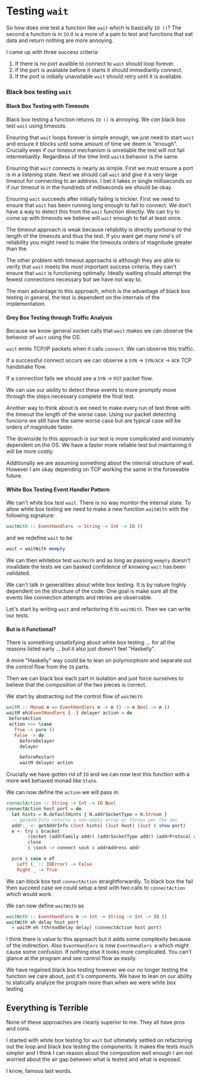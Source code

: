# Testing `wait`

So how does one test a function like `wait` which is basically `IO ()`? The second a function is in `IO` it is a more of a pain to test and functions that eat data and return nothing are more annoying.

I came up with three success criteria:
1. If there is no port availble to connect to `wait` should loop forever.
1. If the port is available before it starts it should immediantly connect.
1. If the port is initially unavailable `wait` should retry until it is available.

### Black box testing `wait`

#### Black Box Testing with Timeouts

Black box testing a function returns `IO ()` is annoying. We _can_ black box test `wait` using timeouts.

Ensuring that `wait` loops forever is simple enough, we just need to start `wait` and ensure it blocks until some amount of time we deem is "enough". Crucially even if our timeout mechanism is unreliable the test will not fail intermetiantly. Regardless of the time limit `wait`s behavior is the same.

Ensuring that `wait` connects is nearly as simple. First we must ensure a port is in a listening state. Next we should call `wait` and give it a very large timeout for connecting to an address. I bet it takes in single milliseconds so if our timeout is in the hundreds of milliseconds we should be okay.

Ensuring `wait` succeeds after initially failing is trickier. First we need to ensure that `wait` has been running long enough to fail to connect. We don't have a way to detect this from the `wait` function directly. We can try to come up with timeouts we believe will `wait` enough to fail at least once.

The timeout approach is weak because reliability is directly portional to the length of the timeouts and thus the test. If you want get many nine's of reliability you might need to make the timeouts orders of magnitude greater than the

The other problem with timeout approachs is although they are able to verify that `wait` meets the most important success criteria, they can't ensure that `wait` is functioning optimally. Ideally waiting should attempt the fewest connections necessary but we have not way to.

The main advantage to this approach, which is the advantage of black box testing in general, the test is dependent on the internals of the implementation.

#### Grey Box Testing through Traffic Analysis

Because we know general socket calls that `wait` makes we can observe the behavior of `wait` using the OS.

`wait` emits TCP/IP packets when it calls `connect`. We can observe this traffic.

If a successful connect occurs we can observe a `SYN` -> `SYN/ACK` -> `ACK` TCP handshake flow.

If a connection fails we should see a `SYN` -> `RST` packet flow.

We can use our ability to detect these events to more promptly move through the steps necessary complete the final test.

Another way to think about is we need to make every run of test three with the timeout the length of the worse case. Using our packet detecting funcions we still have the same worse case but are typical case will be orders of magnitude faster.

The downside to this approach is our test is more complicated and inimately dependent on the OS. We have a faster more reliable test but maintaining it will be more costly.

Additionally we are assuming something about the internal structure of wait. However I am okay depending on TCP working the same in the forseeable future.

#### White Box Testing Event Handler Pattern

We can't white box test `wait`. There is no way monitor the internal state. To allow white box testing we need to make a new function `waitWith` with the following signature:

```haskell
waitWith :: EventHandlers -> String -> Int -> IO ()
```

and we redefine `wait` to be

```haskell
wait = waitWith mempty
```

We can then whitebox test `waitWith` and as long as passing `mempty` doesn't invalidate the tests we can basked confidence of knowing `wait` has been validated.

We can't talk in generalities about white box testing. It is by nature highly dependent on the structure of the code. One goal is make sure all the events like connection attempts and retries are observable.

Let's start by writing `wait` and refactoring it to `waitWith`. Then we can write our tests.

#### But is it Functional?

There is something unsatisfying about white box testing ... for all the reasons listed early ... but it also just doesn't feel "Haskelly".

A more "Haskelly" way could be to lean on polymorphism and separate out the control flow from the `IO` parts.

Then we can black box each part in isolation and just force ourselves to believe that the composition of the two pieces is correct.

 We start by abstracting out the control flow of `waitWith`

 ```haskell
 waitM :: Monad m => EventHandlers m -> m () -> m Bool -> m ()
 waitM eh@EventHandlers {..} delayer action = do
  beforeAction
  action >>= \case
    True -> pure ()
    False -> do
      beforeDelayer
      delayer

      beforeRestart
      waitM delayer action
```

Crucially we have gotten rid of `IO` and we can now test this function with a more well behaved monad like `State`.

We can now define the `action` we will pass in:

```haskell
connectAction :: String -> Int -> IO Bool
connectAction host port = do
  let hints = N.defaultHints { N.addrSocketType = N.Stream }
  -- getAddrInfo returns a non-empty array or throws per the doc
  addr:_ <- getAddrInfo (Just hints) (Just host) (Just $ show port)  
  e <- try $ bracket
        (socket (addrFamily addr) (addrSocketType addr) (addrProtocol addr))
        close
        $ \sock -> connect sock $ addrAddress addr

  pure $ case e of
    Left (_ :: IOError) -> False
    Right _ -> True
```

We can block box test `connectAction` straightforwardly. To black box the fail then succeed case we could setup a test with two calls to `connectAction` which would work.

We can now define `waitWith` as

```haskell
waitWith :: EventHandlers m -> Int -> String -> Int -> IO ()
waitWith eh delay host port
  = waitM eh (threadDelay delay) (connectAction host port)
```

I think there is value to this approach but it adds some complexity because of the indirection. Also `EventHandlers` is now `EventHandlers m` which might cause some confusion. If nothing else it looks more complicated. You can't glance at the program and see control flow as easily.

We have regained black box testing however we our no longer testing the function we care about, just it's components. We have to lean on our ability to statically analyze the program more than when we were white box testing.

## Everything is Terrible

None of these approaches are clearly superior to me. They all have pros and cons.

I started with white box testing for `wait` but ultimately settled on refactoring out the loop and black box testing the components. It makes the tests much simpler and I think I can reason about the composition well enough I am not worried about the air gap between what is tested and what is exposed.

I know, famous last words. 
